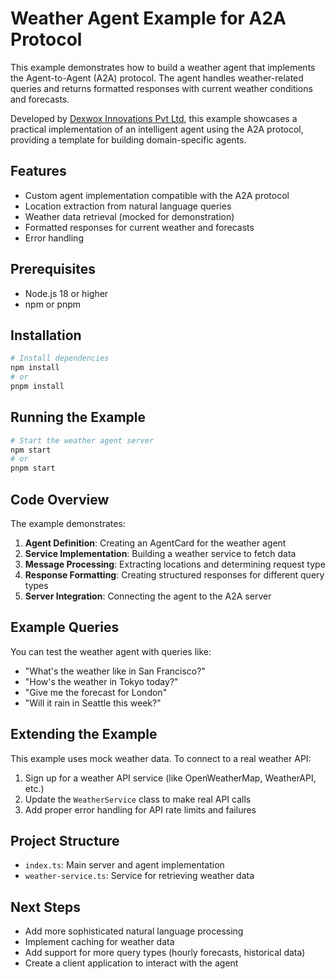 # Weather Agent Example for A2A Protocol

This example demonstrates how to build a weather agent that implements the Agent-to-Agent (A2A) protocol. The agent handles weather-related queries and returns formatted responses with current weather conditions and forecasts.

Developed by [Dexwox Innovations Pvt Ltd](https://dexwox.com), this example showcases a practical implementation of an intelligent agent using the A2A protocol, providing a template for building domain-specific agents.

## Features

- Custom agent implementation compatible with the A2A protocol
- Location extraction from natural language queries
- Weather data retrieval (mocked for demonstration)
- Formatted responses for current weather and forecasts
- Error handling

## Prerequisites

- Node.js 18 or higher
- npm or pnpm

## Installation

```bash
# Install dependencies
npm install
# or
pnpm install
```

## Running the Example

```bash
# Start the weather agent server
npm start
# or
pnpm start
```

## Code Overview

The example demonstrates:

1. **Agent Definition**: Creating an AgentCard for the weather agent
2. **Service Implementation**: Building a weather service to fetch data
3. **Message Processing**: Extracting locations and determining request type
4. **Response Formatting**: Creating structured responses for different query types
5. **Server Integration**: Connecting the agent to the A2A server

## Example Queries

You can test the weather agent with queries like:

- "What's the weather like in San Francisco?"
- "How's the weather in Tokyo today?"
- "Give me the forecast for London"
- "Will it rain in Seattle this week?"

## Extending the Example

This example uses mock weather data. To connect to a real weather API:

1. Sign up for a weather API service (like OpenWeatherMap, WeatherAPI, etc.)
2. Update the `WeatherService` class to make real API calls
3. Add proper error handling for API rate limits and failures

## Project Structure

- `index.ts`: Main server and agent implementation
- `weather-service.ts`: Service for retrieving weather data

## Next Steps

- Add more sophisticated natural language processing
- Implement caching for weather data
- Add support for more query types (hourly forecasts, historical data)
- Create a client application to interact with the agent
